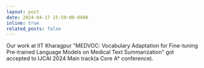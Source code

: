 ```yaml
---
layout: post
date: 2024-04-17 15:59:00-0400
inline: true
related_posts: false
---
```


Our work at IIT Kharagpur "MEDVOC: Vocabulary Adaptation for Fine-tuning Pre-trained Language Models on Medical Text Summarization" got accepted to IJCAI 2024 Main track(a Core A* conference).